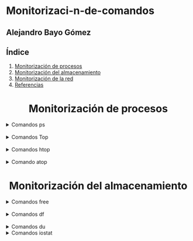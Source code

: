 # Monitorizaci-n-de-comandos
## Alejandro Bayo Gómez

## Índice ##

1. [Monitorización de procesos](#1)
2. [Monitorización del almacenamiento](#2)
3. [Monitorización de la red](#3)
4. [Referencias](#4)


<h1 align="center">Monitorización de procesos<a name="1"></a></h1>

<details>

<summary> Comandos ps </summary>

### ps

> El comando ps proporciona una instantánea de los procesos en ejecución.  <br>
Es útil para obtener información específica sobre procesos.

<br>

<img src="https://github.com/AleBayo/Monitorizaci-n-de-comandos/blob/main/Captura%20de%20pantalla%202025-01-23%20220521.png" alt="Descripción de la imagen" width="500" height="350">
<br>

### ps a

> Muestra los procesos de todos los usuarios que están asociados con la  <br>
 terminal actual, no solo los que pertenecen al usuario que ejecuta el comando.

<br>

<img src="https://github.com/AleBayo/Monitorizaci-n-de-comandos/blob/main/Captura%20de%20pantalla%202025-01-23%20223406.png" alt="Descripción de la imagen" width="700" height="300">

### ps aux

> Combinación de comandos que te permite obtener información detallada sobre los <br>
procesos en ejecución y, al mismo tiempo, filtrar esos procesos según un patrón específico

<br>

<img src="https://github.com/AleBayo/Monitorizaci-n-de-comandos/blob/main/Captura%20de%20pantalla%202025-01-23%20223456.png" alt="Descripción de la imagen" width="600" height="400">

### ps -C nano

> Busca procesos ejecutándose con el nombre nano y los muestra en un formato más limpio y compacto

<br>

<img src="https://github.com/AleBayo/Monitorizaci-n-de-comandos/blob/main/Captura%20de%20pantalla%202025-01-23%20223955.png" alt="Descripción de la imagen" width="500" height="200">

</details>

<br>

<details>
 
<summary> Comandos Top </summary>

### Top T

> Ordena por tiempo acumulado del CPU. <br>
Los procesos se ordenan según la cantidad de tiempo total de CPU que han usado.

<br>

<img src="https://github.com/AleBayo/Monitorizaci-n-de-comandos/blob/main/Captura%20de%20pantalla%202025-01-27%20181948.png" alt="Descripción de la imagen" width="800" height="500">

### Top M

> Ordena por uso de memoria (RAM). <br>
Esto muestra primero los procesos que están consumiendo más memoria física.

<br>

<img src="https://github.com/AleBayo/Monitorizaci-n-de-comandos/blob/main/Captura%20de%20pantalla%202025-01-27%20182044_M.png" alt="Descripción de la imagen" width="800" height="500">

### Top P

> Ordena por uso del CPU. <br>
Los procesos se clasifican según el porcentaje de CPU que están utilizando en ese momento.

<br>

<img src="https://github.com/AleBayo/Monitorizaci-n-de-comandos/blob/main/Captura%20de%20pantalla%202025-01-27%20182150_%20P.png" alt="Descripción de la imagen" width="800" height="500">

### Top p

> Filtra o selecciona procesos específicos por su PID. <br>
Por ejemplo, puedes filtrar para que solo se muestre información de un proceso en particular.

<br>

<img src="https://github.com/AleBayo/Monitorizaci-n-de-comandos/blob/main/Captura%20de%20pantalla%202025-01-27%20182222_p.png" alt="Descripción de la imagen" width="800" height="500">

### Top R

> Invierte el orden de la clasificación. <br>
Por ejemplo, si los procesos están ordenados del más alto al más bajo en consumo de CPU, esta opción invierte el orden (de menor a mayor).

<br>

<img src="https://github.com/AleBayo/Monitorizaci-n-de-comandos/blob/main/Captura%20de%20pantalla%202025-01-27%20182255_R.png" alt="Descripción de la imagen" width="800" height="500">

### Top U

> Muestra procesos de un usuario específico. <br>
Puedes ingresar el nombre de usuario y filtrar los procesos para mostrar solo aquellos ejecutados por ese usuario.

<br>

<img src="https://github.com/AleBayo/Monitorizaci-n-de-comandos/blob/main/Captura%20de%20pantalla%202025-01-27%20182319_U.png" alt="Descripción de la imagen" width="800" height="500">

### Top q

> Salir del comando top. <br>
Finaliza la sesión de top y regresa a la terminal.

<br>

<img src="https://github.com/AleBayo/Monitorizaci-n-de-comandos/blob/main/Captura%20de%20pantalla%202025-01-27%20182357_q.png" alt="Descripción de la imagen" width="800" height="500">

### Top k

> Mata un proceso. <br>
Se te pedirá ingresar el PID de un proceso que quieras finalizar manualmente.

<br>

 <img src="https://github.com/AleBayo/Monitorizaci-n-de-comandos/blob/main/Captura%20de%20pantalla%202025-01-27%20182420_k.png" alt="Descripción de la imagen" width="800" height="500">

</details>

<br>

<details>

<summary>Comandos htop</summary>


### htop -u <usuario>

> Filtra y muestra solo los procesos que pertenecen a un usuario específico.

<br>

 <img src="https://github.com/AleBayo/Monitorizaci-n-de-comandos/blob/main/Captura%20de%20pantalla%202025-01-27%20184807.png" alt="Descripción de la imagen" width="750" height="500">

### htop --tree 

> Muestra los procesos en un formato de árbol jerárquico.

<br>

 <img src="https://github.com/AleBayo/Monitorizaci-n-de-comandos/blob/main/Captura%20de%20pantalla%202025-01-27%20184825.png" alt="Descripción de la imagen" width="750" height="500">

### htop -p <PDI1, PDI2>

> Filtra y muestra información únicamente sobre procesos específicos, identificados por sus PIDs.

<br>

 <img src="https://github.com/AleBayo/Monitorizaci-n-de-comandos/blob/main/Captura%20de%20pantalla%202025-01-27%20185010.png" alt="Descripción de la imagen" width="750" height="500">

 <br>
 <br>

<summary>Atajos de teclado</summary>

### F2

> Abre el menú de configuración de htop, donde puedes personalizar el entorno. Algunas de las configuraciones que puedes ajustar son: <br>
Cambiar los colores de la interfaz. <br>
Mostrar u ocultar columnas específicas. <br>
Configurar cómo se visualizan los procesos (por ejemplo, combinarlos por usuario). <br>
Personalizar las métricas que se muestran en las barras de CPU y memoria.

<br>

 <img src="https://github.com/AleBayo/Monitorizaci-n-de-comandos/blob/main/Captura%20de%20pantalla%202025-01-27%20200059_f2.png" alt="Descripción de la imagen" width="750" height="500">

### F3

> Permite buscar procesos específicos escribiendo parte del nombre, PID u otros atributos. <br>
Escribe el término que buscas, y htop resaltará las coincidencias en la lista de procesos en tiempo real.

<br>

 <img src="https://github.com/AleBayo/Monitorizaci-n-de-comandos/blob/main/Captura%20de%20pantalla%202025-01-27%20200153_f3.png" alt="Descripción de la imagen" width="750" height="500">

### F4

> Aplica un filtro para mostrar solo los procesos que coincidan con un término específico. <br>
Al activarlo, escribe el término que deseas filtrar, y la lista de procesos se limitará únicamente a los que coincidan con el término.

<br>

 <img src="https://github.com/AleBayo/Monitorizaci-n-de-comandos/blob/main/Captura%20de%20pantalla%202025-01-27%20200227_f4.png" alt="Descripción de la imagen" width="750" height="500">

### F5

> Cambia la visualización de los procesos para mostrarlos en formato jerárquico (árbol). <br>
Muestra la relación entre procesos padre e hijos, indicando quién inició qué procesos. <br>
Es útil para analizar dependencias entre procesos.

<br>

 <img src="https://github.com/AleBayo/Monitorizaci-n-de-comandos/blob/main/Captura%20de%20pantalla%202025-01-27%20200253_f5.png" alt="Descripción de la imagen" width="750" height="500">

### F6

> Permite cambiar el criterio de ordenación de los procesos en la lista. <br>
Los procesos se pueden ordenar por columnas como: <br>
Uso de CPU. <br>
Uso de memoria. <br>
PID. <br>
Estado, entre otros. <br>
Al presionar F6, aparece un menú donde puedes elegir la columna por la que deseas ordenar.

<br>

<img src="https://github.com/AleBayo/Monitorizaci-n-de-comandos/blob/main/Captura%20de%20pantalla%202025-01-27%20200312_f6.png" alt="Descripción de la imagen" width="750" height="500">

### F9

> Abre un menú para enviar señales a un proceso específico, generalmente para terminarlo. <br>
Cuando seleccionas un proceso y presionas F9, puedes elegir qué señal enviar (por defecto, SIGTERM para solicitar al proceso que se cierre).
SIGTERM (15): Termina el proceso de manera educada, permitiéndole limpiar recursos. <br>
SIGKILL (9): Fuerza la terminación inmediata del proceso (se recomienda usarlo como último recurso).

<br>

<img src="https://github.com/AleBayo/Monitorizaci-n-de-comandos/blob/main/Captura%20de%20pantalla%202025-01-27%20200346_f9.png" alt="Descripción de la imagen" width="750" height="500">

</details>

<br>

<details>

 <summary>Comando atop</summary>

### atop -r 

> Se utiliza para leer archivos de registro previamente guardados con el comando atop en modo registro

<br>

 <img src="https://github.com/AleBayo/Monitorizaci-n-de-comandos/blob/main/Captura%20de%20pantalla%202025-01-27%20193117.png" alt="Descripción de la imagen" width="750" height="500">
 
</details>

<h1 align="center">Monitorización del almacenamiento<a name="2"></a></h1>

<details>

<summary>Comandos free</summary>

### -h

> Muestra la información de la memoria en un formato no binario. <br>
Las cantidades se presentan en KiB, MiB, GiB, o la unidad más apropiada en lugar de mostrar los valores en kilobytes sin procesar.

<br>

 <img src="https://github.com/AleBayo/Monitorizaci-n-de-comandos/blob/main/Captura%20de%20pantalla%202025-01-27%20201831_-h.png" alt="Descripción de la imagen" width="700" height="300">

### -t

>Agrega una línea adicional a la salida que muestra el total combinado de todas las memorias, tanto RAM como swap.

<br>

 <img src="https://github.com/AleBayo/Monitorizaci-n-de-comandos/blob/main/Captura%20de%20pantalla%202025-01-27%20201904_-t.png" alt="Descripción de la imagen" width="700" height="400">

### -s <segundos>

> Ejecuta el comando free de forma repetitiva, mostrando la salida cada [segundos] que especifiques. <br>
Es útil para monitorear el uso de la memoria en tiempo real, con actualizaciones periódicas.

<br>

 <img src="https://github.com/AleBayo/Monitorizaci-n-de-comandos/blob/main/Captura%20de%20pantalla%202025-01-27%20201929_-s.png" alt="Descripción de la imagen" width="700" height="400">
 
</details>

<br>

<details>

 <summary>Comandos df</summary>

### -h

> Muestra la información en un formato no binario. <br>
Los valores del tamaño, espacio usado y espacio disponible se muestran en unidades como KB, MB, GB, etc., en lugar de bytes.

<br>

 <img src="https://github.com/AleBayo/Monitorizaci-n-de-comandos/blob/main/Captura%20de%20pantalla%202025-01-27%20203101_-h.png" alt="Descripción de la imagen" width="900" height="400">
 
### -t

> Muestra el tipo de sistema de archivos además de la información habitual. <br>

<br>

 <img src="https://github.com/AleBayo/Monitorizaci-n-de-comandos/blob/main/Captura%20de%20pantalla%202025-01-27%20203156_-t.png" alt="Descripción de la imagen" width="900" height="400">

 ### -x [Tipo]

> Excluye de la salida los sistemas de archivos que coincidan con el [tipo] especificado.

<br>

 <img src="https://github.com/AleBayo/Monitorizaci-n-de-comandos/blob/main/Captura%20de%20pantalla%202025-01-27%20203232_-x.png" alt="Descripción de la imagen" width="900" height="400">

</details>

<br>

<details>

<summary>Comandos du</summary>

### -h

> Muestra el espacio ocupado de manera legible.

<br>

 <img src="https://github.com/AleBayo/Monitorizaci-n-de-comandos/blob/main/Captura%20de%20pantalla%202025-01-27%20204454.png" alt="Descripción de la imagen" width="900" height="400">

### -s

> Muestra el total de espacio usado por un directorio (sin desglosar).

<br>

 <img src="https://github.com/AleBayo/Monitorizaci-n-de-comandos/blob/main/Captura%20de%20pantalla%202025-01-27%20204518.png" alt="Descripción de la imagen" width="900" height="400">

### -d [nivel]

> Muestra el espacio ocupado por los directorios hasta el nivel de profundidad especificado.

<br>

 <img src="https://github.com/AleBayo/Monitorizaci-n-de-comandos/blob/main/Captura%20de%20pantalla%202025-01-27%20204614.png" alt="Descripción de la imagen" width="900" height="400">

</details>

<details>

<summary>Comandos iostat</summary>

### -x

> Muestra estadísticas extendidas de los dispositivos de almacenamiento, proporcionando más detalles sobre el rendimiento de los discos. <br>
Incluye métricas adicionales como el porcentaje de tiempo que el dispositivo está ocupado, la cantidad de operaciones por segundo, la espera de la cola de disco, y más.

<br>

 <img src="https://github.com/AleBayo/Monitorizaci-n-de-comandos/blob/main/Captura%20de%20pantalla%202025-01-27%20205343.png" alt="Descripción de la imagen" width="900" height="400">

### -d

> Muestra solo estadísticas de dispositivos de almacenamiento, sin incluir información sobre la CPU.

<br>

 <img src="https://github.com/AleBayo/Monitorizaci-n-de-comandos/blob/main/Captura%20de%20pantalla%202025-01-27%20205403.png" alt="Descripción de la imagen" width="900" height="400">

### -c

> Muestra solo estadísticas de la CPU, omitiendo la información sobre los discos.

<br>

 <img src="https://github.com/AleBayo/Monitorizaci-n-de-comandos/blob/main/Captura%20de%20pantalla%202025-01-27%20205433.png" alt="Descripción de la imagen" width="900" height="400">
 
</details>
